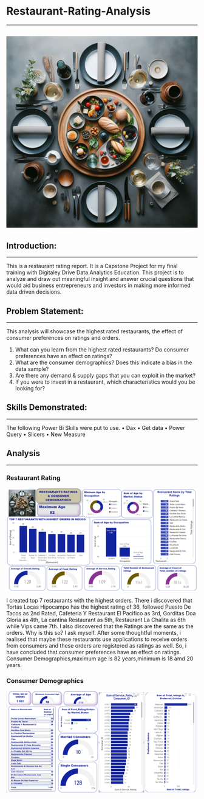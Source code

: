 # Restaurant-Rating-Analysis
---
![](IntroforRestuarantRating.jpeg)
---
## Introduction:
---
This is a restaurant rating report. It is a Capstone Project for my final training with Digitaley Drive Data Analytics Education. This project is to analyze and draw out meaningful insight and answer crucial questions that would aid business entrepreneurs and investors in making more informed data driven decisions.

## Problem Statement:
---
This analysis will showcase the highest rated restaurants, the effect of consumer preferences on ratings and orders.
1.	What can you learn from the highest rated restaurants? Do consumer preferences have an effect on ratings?
2.	What are the consumer demographics? Does this indicate a bias in the data sample?
3.	Are there any demand & supply gaps that you can exploit in the market?
4.	If you were to invest in a restaurant, which characteristics would you be looking for?

## Skills Demonstrated:
---
The following Power Bi Skills were put to use.
•	Dax
•	Get data
•	Power Query
•	Slicers
•	New Measure

## Analysis
---
### Restaurant Rating
![](Restuarantratings.png)

I created top 7 restaurants with the highest orders. There i discovered that Tortas Locas Hipocampo has the highest rating of 36, followed Puesto De Tacos as 2nd Rated, Cafeteria Y Restaurant El Pacifico as 3rd, Gorditas Doa Gloria as 4th, La cantina Restaurant as 5th, Restaurant La Chalita as 6th while Vips came 7th. I also discovered that the Ratings are the same as the orders. Why is this so? I ask myself. After some thoughtful moments, i realised that maybe these restaurants use applications to receive orders from consumers and these orders are registered as ratings as well. So, i have concluded that consumer preferences have an effect on ratings. 
Consumer Demographics,maximum age is 82 years,minimum is 18 amd 20 years.

### Consumer Demographics
![](Consumerdemographics.png)








